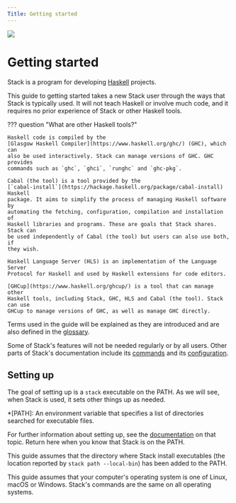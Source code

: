 ```yaml
---
Title: Getting started
---
```


  <div class="hidden-warning"><a href="https://docs.haskellstack.org/"><img src="https://cdn.jsdelivr.net/gh/commercialhaskell/stack/doc/img/hidden-warning.svg"></a></div>

# Getting started

Stack is a program for developing [Haskell](https://www.haskell.org/) projects.

This guide to getting started takes a new Stack user through the ways that Stack
is typically used. It will not teach Haskell or involve much code, and it
requires no prior experience of Stack or other Haskell tools.

??? question "What are other Haskell tools?"

    Haskell code is compiled by the
    [Glasgow Haskell Compiler](https://www.haskell.org/ghc/) (GHC), which can
    also be used interactively. Stack can manage versions of GHC. GHC provides
    commands such as `ghc`, `ghci`, `runghc` and `ghc-pkg`.

    Cabal (the tool) is a tool provided by the
    [`cabal-install`](https://hackage.haskell.org/package/cabal-install) Haskell
    package. It aims to simplify the process of managing Haskell software by
    automating the fetching, configuration, compilation and installation of
    Haskell libraries and programs. These are goals that Stack shares. Stack can
    be used independently of Cabal (the tool) but users can also use both, if
    they wish.

    Haskell Language Server (HLS) is an implementation of the Language Server
    Protocol for Haskell and used by Haskell extensions for code editors.

    [GHCup](https://www.haskell.org/ghcup/) is a tool that can manage other
    Haskell tools, including Stack, GHC, HLS and Cabal (the tool). Stack can use
    GHCup to manage versions of GHC, as well as manage GHC directly.

Terms used in the guide will be explained as they are introduced and are also
defined in the [glossary](../glossary.md).

Some of Stack's features will not be needed regularly or by all users. Other
parts of Stack's documentation include its [commands](../commands/index.md) and
its [configuration](../configure/index.md).

## Setting up

The goal of setting up is a `stack` executable on the PATH. As we will see, when
Stack is used, it sets other things up as needed.

*[PATH]: An environment variable that specifies a list of directories searched for executable files.

For further information about setting up, see the
[documentation](../install_and_upgrade.md) on that topic. Return here when you
know that Stack is on the PATH.

This guide assumes that the directory where Stack install executables (the
location reported by `stack path --local-bin`) has been added to the PATH.

This guide assumes that your computer's operating system is one of Linux, macOS
or Windows. Stack's commands are the same on all operating systems.
